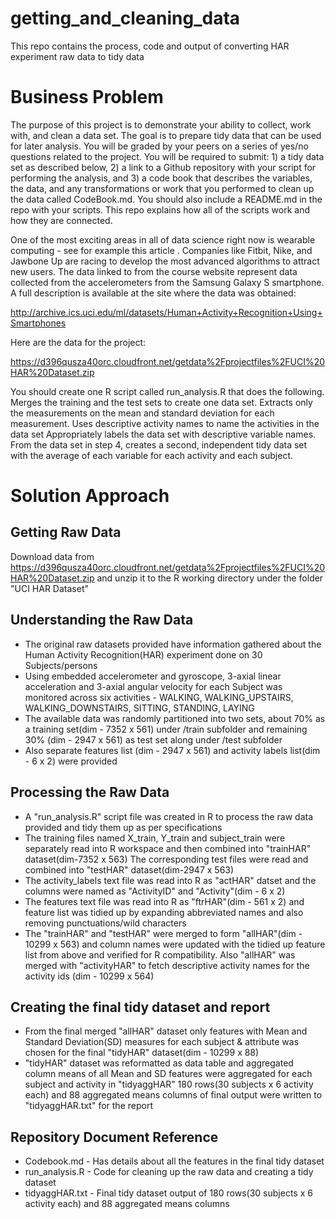 # getting_and_cleaning_data
This repo contains the process, code and output of converting HAR experiment raw data to tidy data
# Business Problem
The purpose of this project is to demonstrate your ability to collect, work with, and clean a data set. The goal is to prepare tidy data that can be used for later analysis. You will be graded by your peers on a series of yes/no questions related to the project. You will be required to submit: 1) a tidy data set as described below, 2) a link to a Github repository with your script for performing the analysis, and 3) a code book that describes the variables, the data, and any transformations or work that you performed to clean up the data called CodeBook.md. You should also include a README.md in the repo with your scripts. This repo explains how all of the scripts work and how they are connected.  

One of the most exciting areas in all of data science right now is wearable computing - see for example this article . Companies like Fitbit, Nike, and Jawbone Up are racing to develop the most advanced algorithms to attract new users. The data linked to from the course website represent data collected from the accelerometers from the Samsung Galaxy S smartphone. A full description is available at the site where the data was obtained: 

http://archive.ics.uci.edu/ml/datasets/Human+Activity+Recognition+Using+Smartphones 

Here are the data for the project: 

https://d396qusza40orc.cloudfront.net/getdata%2Fprojectfiles%2FUCI%20HAR%20Dataset.zip 

 You should create one R script called run_analysis.R that does the following. 
Merges the training and the test sets to create one data set.
Extracts only the measurements on the mean and standard deviation for each measurement. 
Uses descriptive activity names to name the activities in the data set
Appropriately labels the data set with descriptive variable names. 
From the data set in step 4, creates a second, independent tidy data set with the average of each variable for each activity and each subject.

# Solution Approach
## Getting Raw Data

Download data from https://d396qusza40orc.cloudfront.net/getdata%2Fprojectfiles%2FUCI%20HAR%20Dataset.zip and unzip it to the
R working directory under the folder "UCI HAR Dataset"

## Understanding the Raw Data
- The original raw datasets provided have information gathered about the Human Activity Recognition(HAR) experiment done on 30 Subjects/persons
- Using embedded accelerometer and gyroscope, 3-axial linear acceleration and 3-axial angular velocity for each Subject was monitored across six activities - WALKING, WALKING_UPSTAIRS, WALKING_DOWNSTAIRS, SITTING, STANDING, LAYING
- The available data was randomly partitioned into two sets, about 70% as a training set(dim - 7352 x 561) under /train subfolder and remaining 30% (dim - 2947 x 561) as test set along under /test subfolder
- Also  separate features list (dim - 2947 x 561) and activity labels list(dim - 6 x 2) were provided

## Processing the Raw Data
- A "run_analysis.R" script file was created in R to process the raw data provided and tidy them up as per specifications
- The training files named X_train, Y_train and subject_train were separately read into R workspace and then combined into "trainHAR" dataset(dim-7352 x 563) The corresponding test files were read and combined into "testHAR" dataset(dim-2947 x 563)
- The activity_labels text file was read into R as "actHAR" datset and the columns were named as "ActivityID" and "Activity"(dim - 6 x 2) 	
- The features text file was read into R as "ftrHAR"(dim - 561 x 2) and feature list was tidied up by expanding abbreviated names and also removing punctuations/wild characters
- The "trainHAR" and "testHAR" were merged to form "allHAR"(dim - 10299 x 563) and column names were updated with the tidied up feature list from above and verified for R compatibility. Also "allHAR" was merged with "activityHAR" to fetch descriptive activity names for the activity ids (dim - 10299 x 564)

## Creating the final tidy dataset and report
- From the final merged "allHAR" dataset only features with Mean and Standard Deviation(SD) measures for each subject & attribute was chosen for the final "tidyHAR" dataset(dim - 10299 x 88)
- "tidyHAR" dataset was reformatted as data table and aggregated column means of all Mean and SD features were aggregated for each subject and activity in "tidyaggHAR" 180 rows(30 subjects x 6 activity each)  and 88 aggregated means columns of final output were written to "tidyaggHAR.txt" for the report

## Repository Document Reference
- Codebook.md - Has details about all the features in the final tidy dataset
- run_analysis.R - Code for cleaning up the raw data and creating a tidy dataset
- tidyaggHAR.txt - Final tidy dataset output of 180 rows(30 subjects x 6 activity each)  and 88 aggregated means columns
